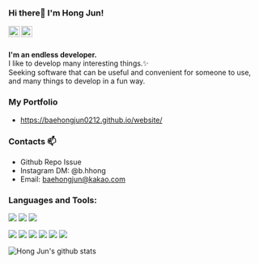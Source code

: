 ### Hi there👋 I'm Hong Jun!

<a href="https://www.instagram.com/b.hhong/">
  <img align="left" alt="Mehdi's Instagram" width="22px" src="https://cdn.jsdelivr.net/npm/simple-icons@v3/icons/instagram.svg" />
</a>
<a href="https://www.facebook.com/baehongjun0212">
  <img align="left" alt="Mehdi's Facebook" width="22px" src="https://cdn.jsdelivr.net/npm/simple-icons@v3/icons/facebook.svg" />
</a>

<br/>
<br/>

**I'm an endless developer.**<br/> 
I like to develop many interesting things.✨<br/> 
Seeking software that can be useful and convenient for someone to use, and many things to develop in a fun way.
<br/>

### My Portfolio
* https://baehongjun0212.github.io/website/

### Contacts 📫

* Github Repo Issue
* Instagram DM: @b.hhong
* Email: baehongjun@kakao.com

### Languages and Tools:

<img src="https://img.shields.io/badge/-C%20&%20C++-659ad2?style=flat&logo=c%2B%2B&logoColor=ffffff"> <img src="https://img.shields.io/badge/-Java 8-06305b?style=flat&logo=java&logoColor=white"> <img src="https://img.shields.io/badge/-Python%203-black?style=flat&logo=python&logoColor=white"> <br />

<img src="https://img.shields.io/badge/-Android-black?style=flat&logo=android"> <img src="https://img.shields.io/badge/-Flutter-3a495d?style=flat&logo=flutter&logoColor=67b7f7"> <img src="https://img.shields.io/badge/-R-black?style=flat&logo=r&logoColor=5b8cc4"> 
<img src="https://img.shields.io/badge/-Microsoft%20Word-164ead?style=flat&logo=microsoft%20word"> <img src="https://img.shields.io/badge/-Microsoft%20Excel-026f39?style=flat&logo=microsoft%20excel"> <img src="https://img.shields.io/badge/-Microsoft%20PowerPoint-b9361a?style=flat&logo=microsoft%20powerpoint">


![Hong Jun's github stats](https://github-readme-stats.vercel.app/api?username=baehongjun0212&show_icons=true)

